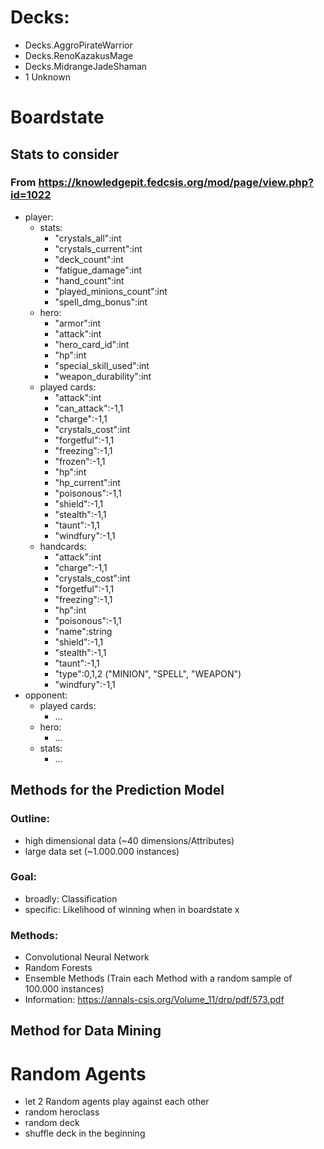 # Decks: #
 * Decks.AggroPirateWarrior
 * Decks.RenoKazakusMage
 * Decks.MidrangeJadeShaman
 * 1 Unknown
 
# Boardstate
## Stats to consider
### From https://knowledgepit.fedcsis.org/mod/page/view.php?id=1022

* player:
	* stats:
		* "crystals_all":int
		* "crystals_current":int
		* "deck_count":int
		* "fatigue_damage":int
		* "hand_count":int
		* "played_minions_count":int
		* "spell_dmg_bonus":int
	* hero:
		* "armor":int
		* "attack":int
		* "hero_card_id":int
		* "hp":int
		* "special_skill_used":int
		* "weapon_durability":int
	* played cards:
		* "attack":int
		* "can_attack":-1,1
		* "charge":-1,1
		* "crystals_cost":int
		* "forgetful":-1,1
		* "freezing":-1,1
		* "frozen":-1,1
		* "hp":int
		* "hp_current":int
		* "poisonous":-1,1
		* "shield":-1,1
		* "stealth":-1,1
		* "taunt":-1,1
		* "windfury":-1,1
	* handcards:
		* "attack":int
		* "charge":-1,1
		* "crystals_cost":int
		* "forgetful":-1,1
		* "freezing":-1,1
		* "hp":int
		* "poisonous":-1,1
		* "name":string
		* "shield":-1,1
		* "stealth":-1,1
		* "taunt":-1,1
		* "type":0,1,2 ("MINION", "SPELL", "WEAPON")
		* "windfury":-1,1
* opponent:
	* played cards:
		* ...
	* hero:
		* ...
	* stats:
		* ...
		
		
## Methods for the Prediction Model
### Outline:
* high dimensional data (~40 dimensions/Attributes)
* large data set (~1.000.000 instances)
### Goal:
* broadly: Classification
* specific: Likelihood of winning when in boardstate x

### Methods:
* Convolutional Neural Network
* Random Forests
* Ensemble Methods (Train each Method with a random sample of 100.000 instances)
* Information: https://annals-csis.org/Volume_11/drp/pdf/573.pdf

## Method for Data Mining
# Random Agents
* let 2 Random agents play against each other
* random heroclass
* random deck
* shuffle deck in the beginning
